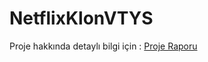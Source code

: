 # NetflixKlonVTYS

Proje hakkında detaylı bilgi için : [Proje Raporu](https://github.com/sefamertgungor/NetflixKlonVTYS/blob/main/Rapor.pdf)
